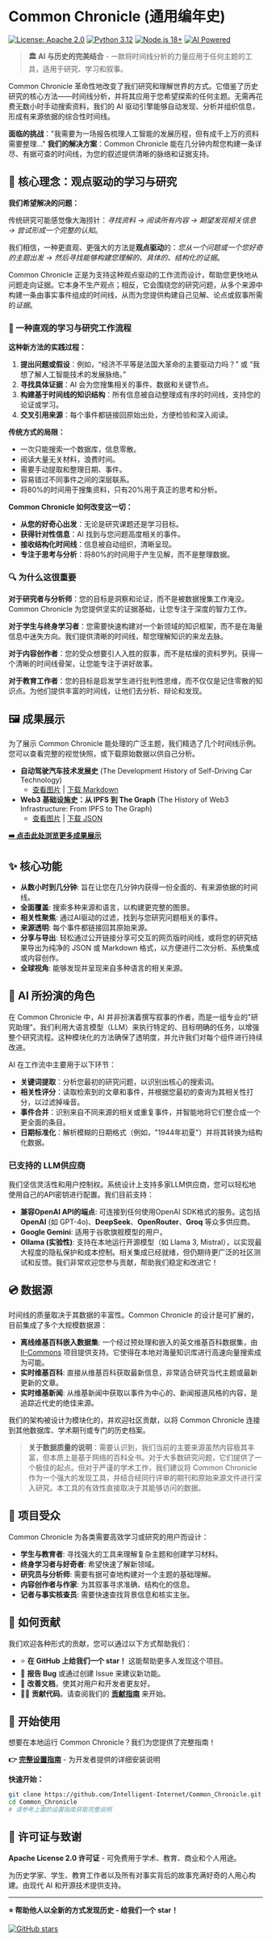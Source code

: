 # Common Chronicle (通用编年史)

[![License: Apache 2.0](https://img.shields.io/badge/License-Apache%202.0-blue.svg)](https://opensource.org/licenses/Apache-2.0)
[![Python 3.12](https://img.shields.io/badge/python-3.12-blue.svg)](https://www.python.org/downloads/)
[![Node.js 18+](https://img.shields.io/badge/node.js-18+-green.svg)](https://nodejs.org/)
[![AI Powered](https://img.shields.io/badge/AI-Powered-brightgreen.svg)](https://github.com/Intelligent-Internet/Common_Chronicle)

> **🏛️ AI 与历史的完美结合** - 一款将时间线分析的力量应用于任何主题的工具，适用于研究、学习和叙事。

Common Chronicle 革命性地改变了我们研究和理解世界的方式。它借鉴了历史研究的核心方法——时间线分析，并将其应用于您希望探索的任何主题。无需再花费无数小时手动搜索资料，我们的 AI 驱动引擎能够自动发现、分析并组织信息，形成有来源依据的综合性时间线。

**面临的挑战**："我需要为一场报告梳理人工智能的发展历程，但有成千上万的资料需要整理..."
**我们的解决方案**：Common Chronicle 能在几分钟内帮您构建一条详尽、有据可查的时间线，为您的叙述提供清晰的脉络和证据支持。

## 🎯 核心理念：观点驱动的学习与研究

**我们希望解决的问题：**

传统研究可能感觉像大海捞针：*寻找资料 → 阅读所有内容 → 期望发现相关信息 → 尝试形成一个完整的认知*。

我们相信，一种更直观、更强大的方法是**观点驱动**的：*您从一个问题或一个您好奇的主题出发 → 然后寻找能够构建您理解的、具体的、结构化的证据*。

Common Chronicle 正是为支持这种观点驱动的工作流而设计，帮助您更快地从问题走向证据。它本身不生产观点；相反，它会围绕您的研究问题，从多个来源中构建一条由事实事件组成的时间线，从而为您提供构建自己见解、论点或叙事所需的*证据*。

### 🧠 一种直观的学习与研究工作流程

**这种新方法的实践过程：**
1.  **提出问题或假设**：例如，“经济不平等是法国大革命的主要驱动力吗？” 或 “我想了解人工智能技术的发展脉络。”
2.  **寻找具体证据**：AI 会为您搜集相关的事件、数据和关键节点。
3.  **构建基于时间线的知识结构**：所有信息被自动整理成有序的时间线，支持您的论证或学习。
4.  **交叉引用来源**：每个事件都链接回原始出处，方便检验和深入阅读。

**传统方式的局限：**
-   一次只能搜索一个数据库，信息零散。
-   阅读大量无关材料，浪费时间。
-   需要手动提取和整理日期、事件。
-   容易错过不同事件之间的深层联系。
-   将80%的时间用于搜集资料，只有20%用于真正的思考和分析。

**Common Chronicle 如何改变这一切：**
-   **从您的好奇心出发**：无论是研究课题还是学习目标。
-   **获得针对性信息**：AI 找到与您问题高度相关的事件。
-   **接收结构化时间线**：信息被自动组织，清晰呈现。
-   **专注于思考与分析**：将80%的时间用于产生见解，而不是整理数据。

### 🔍 为什么这很重要

**对于研究者与分析师**：您的目标是洞察和论证，而不是被数据搜集工作淹没。Common Chronicle 为您提供坚实的证据基础，让您专注于深度的智力工作。

**对于学生与终身学习者**：您需要快速构建对一个新领域的知识框架，而不是在海量信息中迷失方向。我们提供清晰的时间线，帮您理解知识的来龙去脉。

**对于内容创作者**：您的受众想要引人入胜的叙事，而不是枯燥的资料罗列。获得一个清晰的时间线骨架，让您能专注于讲好故事。

**对于教育工作者**：您的目标是启发学生进行批判性思维，而不仅仅是记住零散的知识点。为他们提供丰富的时间线，让他们去分析、辩论和发现。

## 🖼️ 成果展示

为了展示 Common Chronicle 能处理的广泛主题，我们精选了几个时间线示例。您可以查看完整的视觉快照，或下载原始数据以供自己分析。

-   **自动驾驶汽车技术发展史** (The Development History of Self-Driving Car Technology)
    -   [查看图片](./showcase/The%20Development%20History%20of%20Self-Driving%20Car%20Technology.jpeg) | [下载 Markdown](./showcase/The%20Development%20History%20of%20Self-Driving%20Car%20Technology.md)
-   **Web3 基础设施史：从 IPFS 到 The Graph** (The History of Web3 Infrastructure: From IPFS to The Graph)
    -   [查看图片](./showcase/The%20History%20of%20Web3%20Infrastructure%20From%20IPFS%20to%20The%20Graph.jpeg) | [下载 JSON](./showcase/The%20History%20of%20Web3%20Infrastructure%20From%20IPFS%20to%20The%20Graph.json)

**[➡️ 点击此处浏览更多成果展示](./showcase/)**

## ✨ 核心功能

-   **从数小时到几分钟**: 旨在让您在几分钟内获得一份全面的、有来源依据的时间线。
-   **全面覆盖**: 搜索多种来源和语言，以构建更完整的图景。
-   **相关性聚焦**: 通过AI驱动的过滤，找到与您研究问题相关的事件。
-   **来源透明**: 每个事件都链接回其原始来源。
-   **分享与导出**: 轻松通过公开链接分享可交互的网页版时间线，或将您的研究结果导出为纯净的 JSON 或 Markdown 格式，以方便进行二次分析、系统集成或内容创作。
-   **全球视角**: 能够发现并呈现来自多种语言的相关来源。

## 🤖 AI 所扮演的角色

在 Common Chronicle 中，AI 并非扮演着撰写叙事的作者，而是一组专业的"研究助理"。我们利用大语言模型（LLM）来执行特定的、目标明确的任务，以增强整个研究流程。这种模块化的方法确保了透明度，并允许我们对每个组件进行持续改进。

AI 在工作流中主要用于以下环节：

-   **关键词提取**：分析您最初的研究问题，以识别出核心的搜索词。
-   **相关性评分**：读取检索到的文章和事件，并根据您最初的查询为其相关性打分，以过滤掉噪音。
-   **事件合并**：识别来自不同来源的相关或重复事件，并智能地将它们整合成一个更全面的条目。
-   **日期标准化**：解析模糊的日期格式（例如，"1944年初夏"）并将其转换为结构化数据。

### 已支持的 LLM供应商

我们坚信灵活性和用户控制权。系统设计上支持多家LLM供应商，您可以轻松地使用自己的API密钥进行配置。我们目前支持：

-   **兼容OpenAI API的端点**: 可连接到任何使用OpenAI SDK格式的服务。这包括 **OpenAI** (如 GPT-4o)、**DeepSeek**、**OpenRouter**、**Groq** 等众多供应商。
-   **Google Gemini**: 适用于谷歌旗舰模型的用户。
-   **Ollama (实验性)**: 支持在本地运行开源模型（如 Llama 3, Mistral），以实现最大程度的隐私保护和成本控制。相关集成已经就绪，但仍期待更广泛的社区测试和反馈。我们非常欢迎您参与贡献，帮助我们稳定和改进它！

## 💿 数据源

时间线的质量取决于其数据的丰富性。Common Chronicle 的设计是可扩展的，目前集成了多个大规模数据源：

-   **离线维基百科嵌入数据集**: 一个经过预处理和嵌入的英文维基百科数据集，由 [II-Commons](https://github.com/Intelligent-Internet/II-Commons) 项目提供支持。它使得在本地对海量知识库进行高速向量搜索成为可能。
-   **实时维基百科**: 直接从维基百科获取最新信息，非常适合研究当代主题或最新更新的文章。
-   **实时维基新闻**: 从维基新闻中获取以事件为中心的、新闻报道风格的内容，是追踪近代史的绝佳来源。

我们的架构被设计为模块化的，并欢迎社区贡献，以将 Common Chronicle 连接到其他数据库、学术期刊或专门的历史档案。

> **关于数据质量的说明**：需要认识到，我们当前的主要来源虽然内容极其丰富，但本质上是基于网络的百科全书。对于大多数研究问题，它们提供了一个极佳的起点。但对于严谨的学术工作，我们建议将 Common Chronicle 作为一个强大的发现工具，并结合经同行评审的期刊和原始来源文件进行深入研究。本工具的有效性直接取决于其能够访问的数据。

## 👥 项目受众

Common Chronicle 为各类需要高效学习或研究的用户而设计：

-   **学生与教育者**: 寻找强大的工具来理解复杂主题和创建学习材料。
-   **终身学习者与好奇者**: 希望快速了解新领域。
-   **研究员与分析师**: 需要有据可查地构建对一个主题的基础理解。
-   **内容创作者与作家**: 为其叙事寻求准确、结构化的信息。
-   **记者与事实核查员**: 需要快速查找背景信息和核实主张。

## 🤝 如何贡献

我们欢迎各种形式的贡献，您可以通过以下方式帮助我们：

-   ⭐ **在 GitHub 上给我们一个 star！** 这能帮助更多人发现这个项目。
-   🐞 **报告 Bug** 或通过创建 Issue 来建议新功能。
-   📖 **改善文档**，使其对用户和开发者更友好。
-   🧑‍💻 **贡献代码**。请查阅我们的 **[贡献指南](./CONTRIBUTING.md)** 来开始。

## 🔧 开始使用

想要在本地运行 Common Chronicle？我们为您提供了完整指南！

**👉 [完整设置指南](./CONTRIBUTING.md#development-environment-setup)** - 为开发者提供的详细安装说明

**快速开始：**
```bash
git clone https://github.com/Intelligent-Internet/Common_Chronicle.git
cd Common_Chronicle
# 请参考上面的设置指南获取完整说明
```

## 📄 许可证与致谢

**Apache License 2.0 许可证** - 可免费用于学术、教育、商业和个人用途。

为历史学家、学生、教育工作者以及所有对事实背后的故事充满好奇的人用心构建。由现代 AI 和开源技术提供支持。

---

**⭐ 帮助他人以全新的方式发现历史 - 给我们一个 star！**

[![GitHub stars](https://img.shields.io/github/stars/Intelligent-Internet/Common_Chronicle?style=social)](https://github.com/Intelligent-Internet/Common_Chronicle/stargazers)
